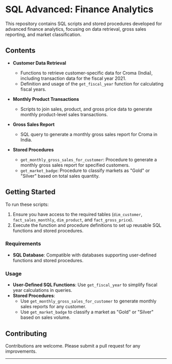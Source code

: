 # SQL Advanced: Finance Analytics

This repository contains SQL scripts and stored procedures developed for advanced finance analytics, focusing on data retrieval, gross sales reporting, and market classification.

## Contents

- **Customer Data Retrieval**
  - Functions to retrieve customer-specific data for Croma (India), including transaction data for the fiscal year 2021.
  - Definition and usage of the `get_fiscal_year` function for calculating fiscal years.

- **Monthly Product Transactions**
  - Scripts to join sales, product, and gross price data to generate monthly product-level sales transactions.

- **Gross Sales Report**
  - SQL query to generate a monthly gross sales report for Croma in India.

- **Stored Procedures**
  - `get_monthly_gross_sales_for_customer`: Procedure to generate a monthly gross sales report for specified customers.
  - `get_market_badge`: Procedure to classify markets as "Gold" or "Silver" based on total sales quantity.

## Getting Started

To run these scripts:
1. Ensure you have access to the required tables (`dim_customer`, `fact_sales_monthly`, `dim_product`, and `fact_gross_price`).
2. Execute the function and procedure definitions to set up reusable SQL functions and stored procedures.

### Requirements
- **SQL Database**: Compatible with databases supporting user-defined functions and stored procedures.

### Usage

- **User-Defined SQL Functions**: Use `get_fiscal_year` to simplify fiscal year calculations in queries.
- **Stored Procedures**:
  - Use `get_monthly_gross_sales_for_customer` to generate monthly sales reports for any customer.
  - Use `get_market_badge` to classify a market as "Gold" or "Silver" based on sales volume.

## Contributing

Contributions are welcome. Please submit a pull request for any improvements.

---


